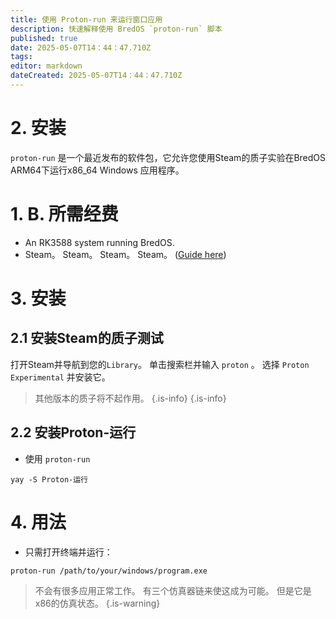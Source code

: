 ```yaml
---
title: 使用 Proton-run 来运行窗口应用
description: 快速解释使用 BredOS `proton-run` 脚本
published: true
date: 2025-05-07T14：44：47.710Z
tags:
editor: markdown
dateCreated: 2025-05-07T14：44：47.710Z
---
```


# 2. 安装

`proton-run` 是一个最近发布的软件包，它允许您使用Steam的质子实验在BredOS ARM64下运行x86_64 Windows 应用程序。

# 1. B. 所需经费

- An RK3588 system running BredOS.
- Steam。 Steam。 Steam。 Steam。 ([Guide here](/how-to/how-to-install-steam))

# 3. 安装

## 2.1 安装Steam的质子测试

打开Steam并导航到您的`Library`。 单击搜索栏并输入 `proton` 。 选择 `Proton Experimental` 并安装它。

> 其他版本的质子将不起作用。
> {.is-info}
> {.is-info}

## 2.2 安装Proton-运行

- 使用 `proton-run`

```
yay -S Proton-运行
```

# 4. 用法

- 只需打开终端并运行：

```
proton-run /path/to/your/windows/program.exe
```

> 不会有很多应用正常工作。 有三个仿真器链来使这成为可能。
> 但是它是x86的仿真状态。
> {.is-warning}
